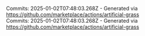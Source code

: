 Commits: 2025-01-02T07:48:03.268Z - Generated via https://github.com/marketplace/actions/artificial-grass
<br>
Commits: 2025-01-02T07:48:03.268Z - Generated via https://github.com/marketplace/actions/artificial-grass
<br>
